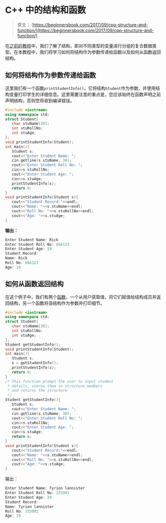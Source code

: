 # C++ 中的结构和函数

> 原文： [https://beginnersbook.com/2017/09/cpp-structure-and-function/](https://beginnersbook.com/2017/09/cpp-structure-and-function/)

在[之前的教程](https://beginnersbook.com/2017/09/cpp-structures/)中，我们了解了结构，即对不同类型的变量进行分组的复合数据类型。在本教程中，我们将学习如何将结构作为参数传递给函数以及如何从函数返回结构。

## 如何将结构作为参数传递给函数

这里我们有一个函数`printStudentInfo()`，它将结构`Student`作为参数，并使用结构变量打印学生的详细信息。这里需要注意的重点是，您应该始终在函数声明之前声明结构，否则您将收到编译错误。

```cpp
#include <iostream>
using namespace std;
struct Student{
   char stuName[30];
   int stuRollNo;
   int stuAge;
};
void printStudentInfo(Student);
int main(){
   Student s;
   cout<<"Enter Student Name: ";
   cin.getline(s.stuName, 30);
   cout<<"Enter Student Roll No: ";
   cin>>s.stuRollNo;
   cout<<"Enter Student Age: ";
   cin>>s.stuAge;
   printStudentInfo(s);
   return 0;
}
void printStudentInfo(Student s){
   cout<<"Student Record:"<<endl;
   cout<<"Name: "<<s.stuName<<endl;
   cout<<"Roll No: "<<s.stuRollNo<<endl;
   cout<<"Age: "<<s.stuAge;
}
```

**输出：**

```cpp
Enter Student Name: Rick
Enter Student Roll No: 666123
Enter Student Age: 19
Student Record:
Name: Rick
Roll No: 666123
Age: 19
```

## 如何从函数返回结构

在这个例子中，我们有两个[函数](https://beginnersbook.com/2017/08/cpp-functions/)，一个从用户获取值，将它们赋值给结构成员并返回结构，另一个函数将该结构作为参数并打印细节。

```cpp
#include <iostream>
using namespace std;
struct Student{
   char stuName[30];
   int stuRollNo;
   int stuAge;
};
Student getStudentInfo();
void printStudentInfo(Student);
int main(){
   Student s;
   s = getStudentInfo();
   printStudentInfo(s);
   return 0;
}
/* This function prompt the user to input student
 * details, stores them in structure members
 * and returns the structure
 */
Student getStudentInfo(){
   Student s;
   cout<<"Enter Student Name: ";
   cin.getline(s.stuName, 30);
   cout<<"Enter Student Roll No: ";
   cin>>s.stuRollNo;
   cout<<"Enter Student Age: ";
   cin>>s.stuAge;
   return s;
}
void printStudentInfo(Student s){
   cout<<"Student Record:"<<endl;
   cout<<"Name: "<<s.stuName<<endl;
   cout<<"Roll No: "<<s.stuRollNo<<endl;
   cout<<"Age: "<<s.stuAge;
}
```

输出：

```cpp
Enter Student Name: Tyrion lannister
Enter Student Roll No: 333901
Enter Student Age: 39
Student Record:
Name: Tyrion lannister
Roll No: 333901
Age: 39
```